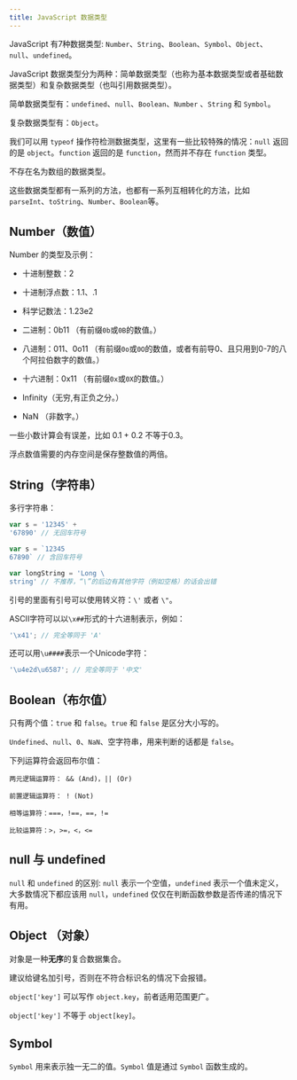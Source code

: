 ```yaml
---
title: JavaScript 数据类型
---
```


JavaScript 有7种数据类型: `Number`、`String`、`Boolean`、`Symbol`、`Object`、`null`、`undefined`。

JavaScript 数据类型分为两种：简单数据类型（也称为基本数据类型或者基础数据类型）和复杂数据类型（也叫引用数据类型）。

简单数据类型有：`undefined`、`null`、`Boolean`、`Number` 、`String` 和 `Symbol`。

复杂数据类型有：`Object`。

我们可以用 `typeof` 操作符检测数据类型，这里有一些比较特殊的情况：`null` 返回的是 `object`。`function` 返回的是 `function`，然而并不存在 `function` 类型。

不存在名为数组的数据类型。

这些数据类型都有一系列的方法，也都有一系列互相转化的方法，比如`parseInt`、`toString`、`Number`、`Boolean`等。

## Number（数值）

Number 的类型及示例：

- 十进制整数：2

- 十进制浮点数：1.1、.1

- 科学记数法：1.23e2

- 二进制：0b11 （有前缀`0b`或`0B`的数值。）

- 八进制：011、0o11 （有前缀`0o`或`0O`的数值，或者有前导0、且只用到0-7的八个阿拉伯数字的数值。）

- 十六进制：0x11 （有前缀`0x`或`0X`的数值。）

- Infinity（无穷,有正负之分。）

- NaN （非数字。）

一些小数计算会有误差，比如 0.1 + 0.2 不等于0.3。

浮点数值需要的内存空间是保存整数值的两倍。

## String（字符串）

多行字符串：
```JavaScript
var s = '12345' +
'67890' // 无回车符号

var s = `12345
67890` // 含回车符号

var longString = 'Long \
string' // 不推荐，“\”的后边有其他字符（例如空格）的话会出错
```

引号的里面有引号可以使用转义符：`\'` 或者 `\"`。

ASCII字符可以以`\x##`形式的十六进制表示，例如：

```JavaScript
'\x41'; // 完全等同于 'A'
```

还可以用`\u####`表示一个Unicode字符：

```JavaScript
'\u4e2d\u6587'; // 完全等同于 '中文'
```

## Boolean（布尔值）

只有两个值：`true` 和 `false`。`true` 和 `false` 是区分大小写的。

`Undefined`、`null`、`0`、`NaN`、空字符串，用来判断的话都是 `false`。

下列运算符会返回布尔值：

```
两元逻辑运算符： && (And)，|| (Or)

前置逻辑运算符： ! (Not)

相等运算符：===，!==，==，!=

比较运算符：>，>=，<，<=
```

## null 与 undefined

`null` 和 `undefined` 的区别: `null` 表示一个空值，`undefined` 表示一个值未定义，大多数情况下都应该用 `null`，`undefined` 仅仅在判断函数参数是否传递的情况下有用。

## Object （对象）

对象是一种**无序**的复合数据集合。

建议给键名加引号，否则在不符合标识名的情况下会报错。

`object['key']` 可以写作 `object.key`，前者适用范围更广。

`object['key']` 不等于 `object[key]`。

## Symbol

`Symbol` 用来表示独一无二的值。`Symbol` 值是通过 `Symbol` 函数生成的。